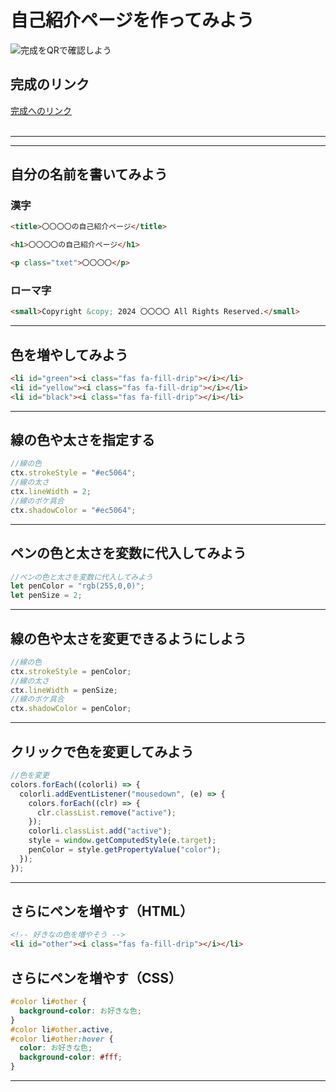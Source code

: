 # 自己紹介ページを作ってみよう

![完成をQRで確認しよう](./images/QR.png)

## 完成のリンク

[完成へのリンク](https://tec-yoshi-taka.github.io/js-paint-finish/)
<br><br>

---

---

## 自分の名前を書いてみよう

### 漢字

```HTML
<title>〇〇〇〇の自己紹介ページ</title>
```

```HTML
<h1>〇〇〇〇の自己紹介ページ</h1>
```

```HTML
<p class="txet">〇〇〇〇</p>
```

### ローマ字

```HTML
<small>Copyright &copy; 2024 〇〇〇〇 All Rights Reserved.</small>
```

---

## 色を増やしてみよう

```HTML
<li id="green"><i class="fas fa-fill-drip"></i></li>
<li id="yellow"><i class="fas fa-fill-drip"></i></li>
<li id="black"><i class="fas fa-fill-drip"></i></li>
```

---

## 線の色や太さを指定する

```javascript
//線の色
ctx.strokeStyle = "#ec5064";
//線の太さ
ctx.lineWidth = 2;
//線のボケ具合
ctx.shadowColor = "#ec5064";
```

---

## ペンの色と太さを変数に代入してみよう

```javascript
//ペンの色と太さを変数に代入してみよう
let penColor = "rgb(255,0,0)";
let penSize = 2;
```

---

## 線の色や太さを変更できるようにしよう

```javascript
//線の色
ctx.strokeStyle = penColor;
//線の太さ
ctx.lineWidth = penSize;
//線のボケ具合
ctx.shadowColor = penColor;
```

---

## クリックで色を変更してみよう

```javascript
//色を変更
colors.forEach((colorli) => {
  colorli.addEventListener("mousedown", (e) => {
    colors.forEach((clr) => {
      clr.classList.remove("active");
    });
    colorli.classList.add("active");
    style = window.getComputedStyle(e.target);
    penColor = style.getPropertyValue("color");
  });
});
```

---

## さらにペンを増やす（HTML）

```HTML
<!-- 好きなの色を増やそう -->
<li id="other"><i class="fas fa-fill-drip"></i></li>
```

## さらにペンを増やす（CSS）

```css
#color li#other {
  background-color: お好きな色;
}
#color li#other.active,
#color li#other:hover {
  color: お好きな色;
  background-color: #fff;
}
```

---
